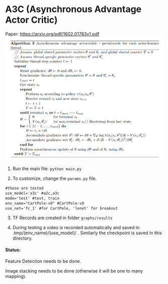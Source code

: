 # A3C (Asynchronous Advantage Actor Critic)

Paper: https://arxiv.org/pdf/1602.01783v1.pdf
![alt text](algo.png)
1. Run the main file:    `python main.py`

2. To customize, change the `params.py` file.

```
#these are tested
use_model='a3c' #a2c,a3c
mode='test' #test, train
env_name="CartPole-v0" #CartPole-vO
use_net='fc_1' #for CartPole, 'lenet' for breakout

```

3. TF Records are created in folder `graphs/results`

4. During testing a video is recorded automatically and saved in .tmp/(env_name)/(use_model)/ . Similarly the checkpoint is saved in this directory.

#### Status: 

Feature Detection needs to be done.

Image stacking needs to be done (otherwise it will be one to many mapping).
